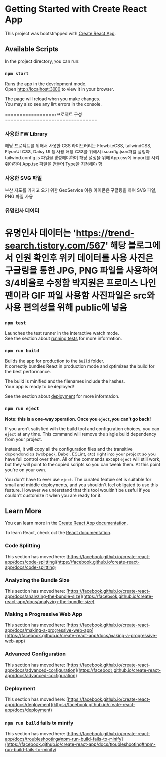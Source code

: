 # Getting Started with Create React App

This project was bootstrapped with [Create React App](https://github.com/facebook/create-react-app).

## Available Scripts

In the project directory, you can run:

### `npm start`

Runs the app in the development mode.\
Open [http://localhost:3000](http://localhost:3000) to view it in your browser.

The page will reload when you make changes.\
You may also see any lint errors in the console.

==================프로젝트 구성================================
### 사용한 FW Library

해당 프로젝트를 위해서 사용한 CSS 라이브러리는
FlowbiteCSS, tailwindCSS, FlyonUI CSS, Daisy UI 등 사용
해당 CSS를 위해서 tsconfig.json파일 설정과 tailwind.config.js 파일을 생성해야하며
해당 설정을 위해 App.css에 import를 시켜줘야하며 App.tsx 파일을 만들어 Type을 지정해야 함

### 사용한 SVG 파일

부산 지도를 가지고 오기 위한 GeoService 이용
아이콘은 구글링을 하여 SVG 파일, PNG 파일 사용

### 유명인사 데이터

유명인사 데이터는  'https://trend-search.tistory.com/567' 해당 블로그에서 인원 확인후
위키 데이터를 사용
사진은 구글링을 통한 JPG, PNG 파일을 사용하여 3/4비율로 수정함
박지원은 프로미스 나인 팬이라 GIF 파일 사용함
사진파일은 src와 사용 편의성을 위해 public에 넣음
===============================================================












### `npm test`

Launches the test runner in the interactive watch mode.\
See the section about [running tests](https://facebook.github.io/create-react-app/docs/running-tests) for more information.

### `npm run build`

Builds the app for production to the `build` folder.\
It correctly bundles React in production mode and optimizes the build for the best performance.

The build is minified and the filenames include the hashes.\
Your app is ready to be deployed!

See the section about [deployment](https://facebook.github.io/create-react-app/docs/deployment) for more information.

### `npm run eject`

**Note: this is a one-way operation. Once you `eject`, you can't go back!**

If you aren't satisfied with the build tool and configuration choices, you can `eject` at any time. This command will remove the single build dependency from your project.

Instead, it will copy all the configuration files and the transitive dependencies (webpack, Babel, ESLint, etc) right into your project so you have full control over them. All of the commands except `eject` will still work, but they will point to the copied scripts so you can tweak them. At this point you're on your own.

You don't have to ever use `eject`. The curated feature set is suitable for small and middle deployments, and you shouldn't feel obligated to use this feature. However we understand that this tool wouldn't be useful if you couldn't customize it when you are ready for it.

## Learn More

You can learn more in the [Create React App documentation](https://facebook.github.io/create-react-app/docs/getting-started).

To learn React, check out the [React documentation](https://reactjs.org/).

### Code Splitting

This section has moved here: [https://facebook.github.io/create-react-app/docs/code-splitting](https://facebook.github.io/create-react-app/docs/code-splitting)

### Analyzing the Bundle Size

This section has moved here: [https://facebook.github.io/create-react-app/docs/analyzing-the-bundle-size](https://facebook.github.io/create-react-app/docs/analyzing-the-bundle-size)

### Making a Progressive Web App

This section has moved here: [https://facebook.github.io/create-react-app/docs/making-a-progressive-web-app](https://facebook.github.io/create-react-app/docs/making-a-progressive-web-app)

### Advanced Configuration

This section has moved here: [https://facebook.github.io/create-react-app/docs/advanced-configuration](https://facebook.github.io/create-react-app/docs/advanced-configuration)

### Deployment

This section has moved here: [https://facebook.github.io/create-react-app/docs/deployment](https://facebook.github.io/create-react-app/docs/deployment)

### `npm run build` fails to minify

This section has moved here: [https://facebook.github.io/create-react-app/docs/troubleshooting#npm-run-build-fails-to-minify](https://facebook.github.io/create-react-app/docs/troubleshooting#npm-run-build-fails-to-minify)
